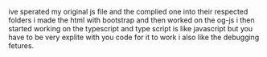 ive sperated my original js file and the complied one into their respected folders
i made the html with bootstrap and then worked on the og-js i then started working on the typescript
and type script is like javascript but you have to be very explite with you code for it to work 
i also like the debugging fetures.